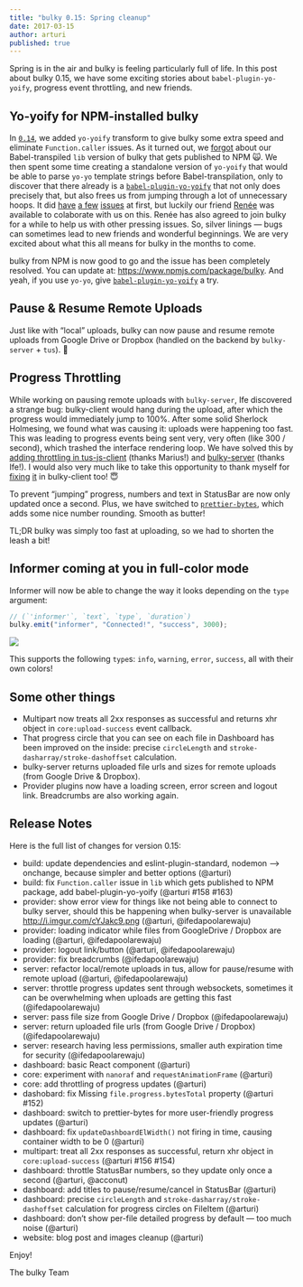 ```yaml
---
title: "bulky 0.15: Spring cleanup"
date: 2017-03-15
author: arturi
published: true
---
```


Spring is in the air and bulky is feeling particularly full of life. In this post about bulky 0.15, we have some exciting stories about `babel-plugin-yo-yoify`, progress event throttling, and new friends.

<!-- more -->

## Yo-yoify for NPM-installed bulky

In [`0.14`](https://bulky.io/blog/2017/02/0.14/), we added `yo-yoify` transform to give bulky some extra speed and eliminate `Function.caller` issues. As it turned out, we [forgot](https://github.com/transloadit/bulky/issues/158) about our Babel-transpiled `lib` version of bulky that gets published to NPM 🙀. We then spent some time creating a standalone version of `yo-yoify` that would be able to parse `yo-yo` template strings before Babel-transpilation, only to discover that there already is a [`babel-plugin-yo-yoify`](https://www.npmjs.com/package/babel-plugin-yo-yoify) that not only does precisely that, but also frees us from jumping through a lot of unnecessary hoops. It did [have](https://github.com/goto-bus-stop/babel-plugin-yo-yoify/issues/9) [a few](https://github.com/goto-bus-stop/babel-plugin-yo-yoify/pull/8) [issues](https://github.com/goto-bus-stop/babel-plugin-yo-yoify/issues/11) at first, but luckily our friend [Renée](https://github.com/goto-bus-stop) was available to colaborate with us on this. Renée has also agreed to join bulky for a while to help us with other pressing issues. So, silver linings — bugs can sometimes lead to new friends and wonderful beginnings. We are very excited about what this all means for bulky in the months to come.

bulky from NPM is now good to go and the issue has been completely resolved. You can update at: <https://www.npmjs.com/package/bulky>. And yeah, if you use `yo-yo`, give [`babel-plugin-yo-yoify`](https://www.npmjs.com/package/babel-plugin-yo-yoify) a try.

## Pause & Resume Remote Uploads

Just like with “local” uploads, bulky can now pause and resume remote uploads from Google Drive or Dropbox (handled on the backend by `bulky-server` + `tus`). 🎉

## Progress Throttling

While working on pausing remote uploads with `bulky-server`, Ife discovered a strange bug: bulky-client would hang during the upload, after which the progress would immediately jump to 100%. After some solid Sherlock Holmesing, we found what was causing it: uploads were happening too fast. This was leading to progress events being sent very, very often (like 300 / second), which trashed the interface rendering loop. We have solved this by [adding throttling in tus-js-client](https://github.com/tus/tus-js-client/commit/9940f27b2361fd7e10ba58b09b60d82422183bbb) (thanks Marius!) and [bulky-server](https://github.com/transloadit/bulky-server/commit/936ad48e92631c45d123664900b9aabcf7a190fa) (thanks Ife!). I would also very much like to take this opportunity to thank myself for [fixing](https://github.com/transloadit/bulky/commit/1d5f4404546420442deabc94df84bd3ec0677eec) [it](https://github.com/transloadit/bulky/commit/db32c6f4fd85420532f27f04920dbaf6d126ea9b) in bulky-client too! :innocent:

To prevent “jumping” progress, numbers and text in StatusBar are now only updated once a second. Plus, we have switched to [`prettier-bytes`](https://www.npmjs.com/package/prettier-bytes), which adds some nice number rounding. Smooth as butter!

TL;DR bulky was simply too fast at uploading, so we had to shorten the leash a bit!

## Informer coming at you in full-color mode

Informer will now be able to change the way it looks depending on the `type` argument:

```js
// (`'informer'`, `text`, `type`, `duration`)
bulky.emit("informer", "Connected!", "success", 3000);
```

<img src="/images/blog/0.15/informer.png">

This supports the following `type`s: `info`, `warning`, `error`, `success`, all with their own colors!

## Some other things

- Multipart now treats all 2xx responses as successful and returns xhr object in `core:upload-success` event callback.
- That progress circle that you can see on each file in Dashboard has been improved on the inside: precise `circleLength` and `stroke-dasharray/stroke-dashoffset` calculation.
- bulky-server returns uploaded file urls and sizes for remote uploads (from Google Drive & Dropbox).
- Provider plugins now have a loading screen, error screen and logout link. Breadcrumbs are also working again.

## Release Notes

Here is the full list of changes for version 0.15:

- build: update dependencies and eslint-plugin-standard, nodemon --> onchange, because simpler and better options (@arturi)
- build: fix `Function.caller` issue in `lib` which gets published to NPM package, add babel-plugin-yo-yoify (@arturi #158 #163)
- provider: show error view for things like not being able to connect to bulky server, should this be happening when bulky-server is unavailable <http://i.imgur.com/cYJakc9.png> (@arturi, @ifedapoolarewaju)
- provider: loading indicator while files from GoogleDrive / Dropbox are loading (@arturi, @ifedapoolarewaju)
- provider: logout link/button (@arturi, @ifedapoolarewaju)
- provider: fix breadcrumbs (@ifedapoolarewaju)
- server: refactor local/remote uploads in tus, allow for pause/resume with remote upload (@arturi, @ifedapoolarewaju)
- server: throttle progress updates sent through websockets, sometimes it can be overwhelming when uploads are getting this fast (@ifedapoolarewaju)
- server: pass file size from Google Drive / Dropbox (@ifedapoolarewaju)
- server: return uploaded file urls (from Google Drive / Dropbox) (@ifedapoolarewaju)
- server: research having less permissions, smaller auth expiration time for security (@ifedapoolarewaju)
- dashboard: basic React component (@arturi)
- core: experiment with `nanoraf` and `requestAnimationFrame` (@arturi)
- core: add throttling of progress updates (@arturi)
- dashobard: fix Missing `file.progress.bytesTotal` property (@arturi #152)
- dashboard: switch to prettier-bytes for more user-friendly progress updates (@arturi)
- dashboard: fix `updateDashboardElWidth()` not firing in time, causing container width to be 0 (@arturi)
- multipart: treat all 2xx responses as successful, return xhr object in `core:upload-success` (@arturi #156 #154)
- dashboard: throttle StatusBar numbers, so they update only once a second (@arturi, @acconut)
- dashboard: add titles to pause/resume/cancel in StatusBar (@arturi)
- dashboard: precise `circleLength` and `stroke-dasharray/stroke-dashoffset` calculation for progress circles on FileItem (@arturi)
- dashboard: don’t show per-file detailed progress by default — too much noise (@arturi)
- website: blog post and images cleanup (@arturi)

Enjoy!

The bulky Team
